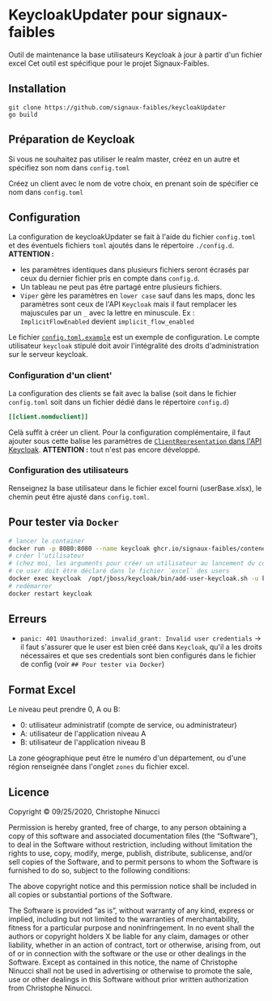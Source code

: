 # KeycloakUpdater pour signaux-faibles
Outil de maintenance la base utilisateurs Keycloak à jour à partir d'un fichier excel
Cet outil est spécifique pour le projet Signaux-Faibles.

## Installation
```
git clone https://github.com/signaux-faibles/keycloakUpdater
go build
```

## Préparation de Keycloak
Si vous ne souhaitez pas utiliser le realm master, créez en un autre et spécifiez son nom dans `config.toml`

Créez un client avec le nom de votre choix, en prenant soin de spécifier ce nom dans `config.toml`

## Configuration
La configuration de keycloakUpdater se fait à l'aide du fichier `config.toml` 
et des éventuels fichiers `toml` ajoutés dans le répertoire `./config.d`.  
__ATTENTION :__ 
- les paramètres identiques dans plusieurs fichiers seront écrasés par ceux du dernier fichier pris en compte
dans `config.d`. 
- Un tableau ne peut pas être partagé entre plusieurs fichiers.
- `Viper` gère les paramètres en `lower case` sauf dans les maps, donc les paramètres sont ceux de l'API `Keycloak` 
  mais il faut remplacer les majuscules par un `_` avec la lettre en minuscule.
  Ex : `ImplicitFlowEnabled` devient `implicit_flow_enabled`

Le fichier [`config.toml.example`](config.toml.example) est un exemple de configuration. 
Le compte utilisateur `keycloak` stipulé doit avoir l'intégralité des droits d'administration sur le serveur keycloak.

### Configuration d'un client'
La configuration des clients se fait avec la balise 
(soit dans le fichier `config.toml` soit dans un fichier dédié dans le répertoire `config.d`)
```toml
[[client.nomduclient]]
```
Celà suffit à créer un client.
Pour la configuration complémentaire, il faut ajouter sous cette balise les paramètres de [`ClientRepresentation`
dans l'API Keycloak](https://www.keycloak.org/docs-api/17.0/rest-api/index.html#_clientrepresentation).
__ATTENTION :__ tout n'est pas encore développé.

### Configuration des utilisateurs
Renseignez la base utilisateur dans le fichier excel fourni (userBase.xlsx), le chemin peut être ajusté dans `config.toml`.

## Pour tester via `Docker`
```bash
# lancer le container
docker run -p 8080:8080 --name keycloak ghcr.io/signaux-faibles/conteneurs/keycloak:v1.0.0
# créer l'utilisateur 
# (chez moi, les arguments pour créer un utilisateur au lancement du container ne fonctionnent pas)
# ce user doit être déclaré dans le fichier `excel` des users
docker exec keycloak  /opt/jboss/keycloak/bin/add-user-keycloak.sh -u kcadmin -p kcpwd
# redémarrer
docker restart keycloak
```
## Erreurs
- `panic: 401 Unauthorized: invalid_grant: Invalid user credentials` 
  -> il faut s'assurer que le user est bien créé dans `Keycloak`, qu'il a les droits nécessaires
  et que ses credentials sont bien configurés dans le fichier de config (voir `## Pour tester via Docker`)
## Format Excel
Le niveau peut prendre 0, A ou B:
- 0: utilisateur administratif (compte de service, ou administrateur)
- A: utilisateur de l'application niveau A
- B: utilisateur de l'application niveau B

La zone géographique peut être le numéro d'un département, ou d'une région renseignée dans l'onglet `zones` du fichier excel.

## Licence
Copyright © 09/25/2020, Christophe Ninucci

Permission is hereby granted, free of charge, to any person obtaining a copy of this software and associated documentation files (the “Software”), to deal in the Software without restriction, including without limitation the rights to use, copy, modify, merge, publish, distribute, sublicense, and/or sell copies of the Software, and to permit persons to whom the Software is furnished to do so, subject to the following conditions:

The above copyright notice and this permission notice shall be included in all copies or substantial portions of the Software.

The Software is provided “as is”, without warranty of any kind, express or implied, including but not limited to the warranties of merchantability, fitness for a particular purpose and noninfringement. In no event shall the authors or copyright holders X be liable for any claim, damages or other liability, whether in an action of contract, tort or otherwise, arising from, out of or in connection with the software or the use or other dealings in the Software.
Except as contained in this notice, the name of Christophe Ninucci shall not be used in advertising or otherwise to promote the sale, use or other dealings in this Software without prior written authorization from Christophe Ninucci.